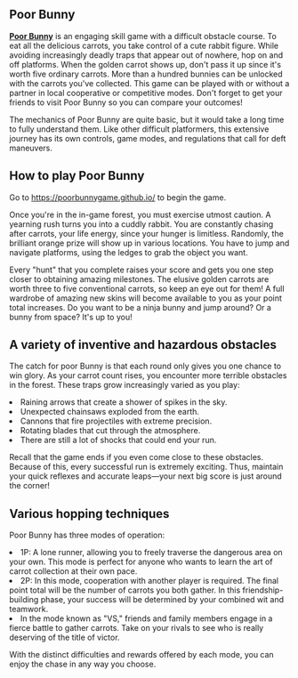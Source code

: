 ## Poor Bunny

<strong><a href="https://poorbunnygame.github.io/">Poor Bunny</a></strong> is an engaging skill game with a difficult obstacle course. To eat all the delicious carrots, you take control of a cute rabbit figure. While avoiding increasingly deadly traps that appear out of nowhere, hop on and off platforms. When the golden carrot shows up, don't pass it up since it's worth five ordinary carrots. More than a hundred bunnies can be unlocked with the carrots you've collected. This game can be played with or without a partner in local cooperative or competitive modes. Don't forget to get your friends to visit Poor Bunny so you can compare your outcomes! 

The mechanics of Poor Bunny are quite basic, but it would take a long time to fully understand them. Like other difficult platformers, this extensive journey has its own controls, game modes, and regulations that call for deft maneuvers.

## How to play Poor Bunny

Go to <a href="https://poorbunnygame.github.io/">https://poorbunnygame.github.io/</a> to begin the game.

Once you're in the in-game forest, you must exercise utmost caution. A yearning rush turns you into a cuddly rabbit. You are constantly chasing after carrots, your life energy, since your hunger is limitless. Randomly, the brilliant orange prize will show up in various locations. You have to jump and navigate platforms, using the ledges to grab the object you want. 

Every "hunt" that you complete raises your score and gets you one step closer to obtaining amazing milestones. The elusive golden carrots are worth three to five conventional carrots, so keep an eye out for them! A full wardrobe of amazing new skins will become available to you as your point total increases. Do you want to be a ninja bunny and jump around? Or a bunny from space? It's up to you!

## A variety of inventive and hazardous obstacles

The catch for poor Bunny is that each round only gives you one chance to win glory. As your carrot count rises, you encounter more terrible obstacles in the forest. These traps grow increasingly varied as you play:

<li>Raining arrows that create a shower of spikes in the sky.</li>

<li>Unexpected chainsaws exploded from the earth.</li>

<li>Cannons that fire projectiles with extreme precision.</li>

<li>Rotating blades that cut through the atmosphere.</li>

<li>There are still a lot of shocks that could end your run.</li>

Recall that the game ends if you even come close to these obstacles. Because of this, every successful run is extremely exciting. Thus, maintain your quick reflexes and accurate leaps—your next big score is just around the corner!

## Various hopping techniques

Poor Bunny has three modes of operation:

<li>1P: A lone runner, allowing you to freely traverse the dangerous area on your own. This mode is perfect for anyone who wants to learn the art of carrot collection at their own pace.</li>

<li>2P: In this mode, cooperation with another player is required. The final point total will be the number of carrots you both gather. In this friendship-building phase, your success will be determined by your combined wit and teamwork.</li>

<li>In the mode known as "VS," friends and family members engage in a fierce battle to gather carrots. Take on your rivals to see who is really deserving of the title of victor.</li>

With the distinct difficulties and rewards offered by each mode, you can enjoy the chase in any way you choose.
